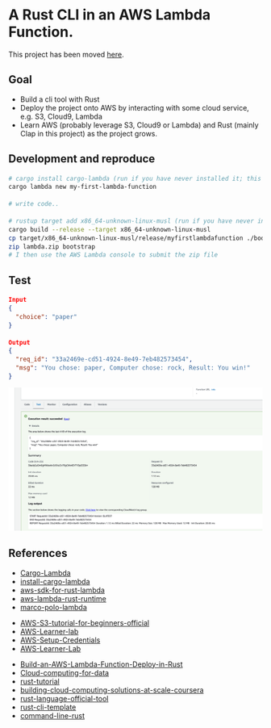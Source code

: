 # A Rust CLI in an AWS Lambda Function.

This project has been moved [here](https://github.com/mianwu515/rust-world-spr23/tree/main/week2/my-first-lambda-function).

## Goal
* Build a cli tool with Rust
* Deploy the project onto AWS by interacting with some cloud service, e.g. S3, Cloud9, Lambda
* Learn AWS (probably leverage S3, Cloud9 or Lambda) and Rust (mainly Clap in this project) as the project grows.

## Development and reproduce
```bash
# cargo install cargo-lambda (run if you have never installed it; this cmd can take some time to finish since it's going to compile the binary in your system)
cargo lambda new my-first-lambda-function

# write code..

# rustup target add x86_64-unknown-linux-musl (run if you have never installed it)
cargo build --release --target x86_64-unknown-linux-musl
cp target/x86_64-unknown-linux-musl/release/myfirstlambdafunction ./bootstrap
zip lambda.zip bootstrap
# I then use the AWS Lambda console to submit the zip file
```

## Test
```json
Input
{
  "choice": "paper"
}

Output
{
  "req_id": "33a2469e-cd51-4924-8e49-7eb482573454",
  "msg": "You chose: paper, Computer chose: rock, Result: You win!"
}
```

![test-result](test.png "test result")

## References
* [Cargo-Lambda](https://crates.io/crates/cargo-lambda)
* [install-cargo-lambda](https://pypi.org/project/cargo-lambda/0.10.0rc1/)
* [aws-sdk-for-rust-lambda](https://docs.aws.amazon.com/sdk-for-rust/latest/dg/lambda.html)
* [aws-lambda-rust-runtime](https://github.com/awslabs/aws-lambda-rust-runtime#aws-cli)
* [marco-polo-lambda](https://github.com/nogibjj/rust-mlops-template/tree/main/marco-polo-lambda)

- [AWS-S3-tutorial-for-beginners-official](https://www.youtube.com/watch?v=tfU0JEZjcsg)
- [AWS-Learner-lab](https://labs.vocareum.com/web/2370068/1491694.0/ASNLIB/public/docs/lang/en-us/README.html#envNav)
- [AWS-Setup-Credentials](https://docs.aws.amazon.com/toolkit-for-vscode/latest/userguide/setup-credentials.html)
- [AWS-Learner-Lab](https://awsacademy.instructure.com/courses/37397)
* [Build-an-AWS-Lambda-Function-Deploy-in-Rust](https://www.youtube.com/watch?v=jUTiHUTfGYo)
* [Cloud-computing-for-data](https://paiml.com/docs/home/books/cloud-computing-for-data/)
* [rust-tutorial](https://nogibjj.github.io/rust-tutorial/chapter_1.html)
* [building-cloud-computing-solutions-at-scale-coursera](https://www.coursera.org/specializations/building-cloud-computing-solutions-at-scale)
* [rust-language-official-tool](https://doc.rust-lang.org/book/)
* [rust-cli-template](https://github.com/kbknapp/rust-cli-template)
* [command-line-rust](https://github.com/kyclark/command-line-rust)
